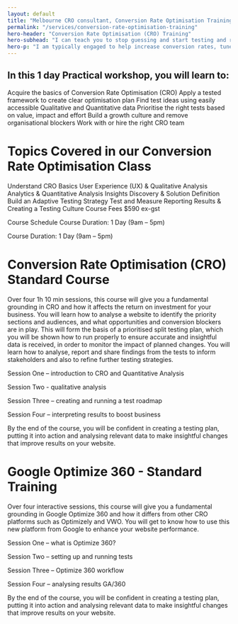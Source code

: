 ```yaml
---
layout: default
title: "Melbourne CRO consultant, Conversion Rate Optimisation Training"
permalink: "/services/conversion-rate-optimisation-training"
hero-header: "Conversion Rate Optimisation (CRO) Training"
hero-subhead: "I can teach you to stop guessing and start testing and radically transform the performance of your website and apps."
hero-p: "I am typically engaged to help increase conversion rates, tune-up analytics and build or scale optimisation programs."
---
```



## In this 1 day Practical workshop, you will learn to:

Acquire the basics of Conversion Rate Optimisation (CRO)
Apply a tested framework to create clear optimisation plan
Find test ideas using easily accessible Qualitative and Quantitative data
Prioritise the right tests based on value, impact and effort
Build a growth culture and remove organisational blockers
Work with or hire the right CRO team


# Topics Covered in our Conversion Rate Optimisation Class
Understand CRO Basics
User Experience (UX) & Qualitative Analysis
Analytics & Quantitative Analysis
Insights Discovery & Solution Definition
Build an Adaptive Testing Strategy
Test and Measure
Reporting Results & Creating a Testing Culture
Course Fees
$590 ex-gst

Course Schedule
Course Duration:
1 Day (9am – 5pm)

Course Duration:
1 Day (9am – 5pm)



# Conversion Rate Optimisation (CRO) Standard Course
Over four 1h 10 min sessions, this course will give you a fundamental grounding in CRO and how it affects the return on investment for your business. You will learn how to analyse a website to identify the priority sections and audiences, and what opportunities and conversion blockers are in play. This will form the basis of a prioritised split testing plan, which you will be shown how to run properly to ensure accurate and insightful data is received, in order to monitor the impact of planned changes. You will learn how to analyse, report and share findings from the tests to inform stakeholders and also to refine further testing strategies.

Session One – introduction to CRO and Quantitative Analysis

Session Two - qualitative analysis

Session Three – creating and running a test roadmap

Session Four – interpreting results to boost business

By the end of the course, you will be confident in creating a testing plan, putting it into action and analysing relevant data to make insightful changes that improve results on your website.


# Google Optimize 360 - Standard Training

Over four interactive sessions, this course will give you a fundamental grounding in Google Optimize 360 and how it differs from other CRO platforms such as Optimizely and VWO. You will get to know how to use this new platform from Google to enhance your website performance.

Session One – what is Optimize 360?

Session Two – setting up and running tests

Session Three – Optimize 360 workflow

Session Four – analysing results GA/360

By the end of the course, you will be confident in creating a testing plan, putting it into action and analysing relevant data to make insightful changes that improve results on your website.

